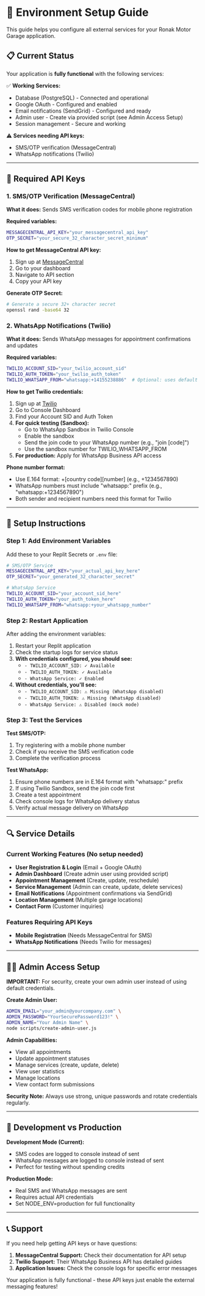 # 🔧 Environment Setup Guide

This guide helps you configure all external services for your Ronak Motor Garage application.

## 📋 Current Status

Your application is **fully functional** with the following services:

✅ **Working Services:**
- Database (PostgreSQL) - Connected and operational
- Google OAuth - Configured and enabled
- Email notifications (SendGrid) - Configured and ready
- Admin user - Create via provided script (see Admin Access Setup)
- Session management - Secure and working

⚠️ **Services needing API keys:**
- SMS/OTP verification (MessageCentral)
- WhatsApp notifications (Twilio)

---

## 🔑 Required API Keys

### 1. SMS/OTP Verification (MessageCentral)

**What it does:** Sends SMS verification codes for mobile phone registration

**Required variables:**
```bash
MESSAGECENTRAL_API_KEY="your_messagecentral_api_key"
OTP_SECRET="your_secure_32_character_secret_minimum"
```

**How to get MessageCentral API key:**
1. Sign up at [MessageCentral](https://cpaas.messagecentral.com/)
2. Go to your dashboard
3. Navigate to API section
4. Copy your API key

**Generate OTP Secret:**
```bash
# Generate a secure 32+ character secret
openssl rand -base64 32
```

### 2. WhatsApp Notifications (Twilio)

**What it does:** Sends WhatsApp messages for appointment confirmations and updates

**Required variables:**
```bash
TWILIO_ACCOUNT_SID="your_twilio_account_sid"
TWILIO_AUTH_TOKEN="your_twilio_auth_token"
TWILIO_WHATSAPP_FROM="whatsapp:+14155238886"  # Optional: uses default if not set
```

**How to get Twilio credentials:**
1. Sign up at [Twilio](https://www.twilio.com/)
2. Go to Console Dashboard
3. Find your Account SID and Auth Token
4. **For quick testing (Sandbox):**
   - Go to WhatsApp Sandbox in Twilio Console
   - Enable the sandbox
   - Send the join code to your WhatsApp number (e.g., "join [code]")
   - Use the sandbox number for TWILIO_WHATSAPP_FROM
5. **For production:** Apply for WhatsApp Business API access

**Phone number format:** 
- Use E.164 format: +[country code][number] (e.g., +1234567890)
- WhatsApp numbers must include "whatsapp:" prefix (e.g., "whatsapp:+1234567890")
- Both sender and recipient numbers need this format for Twilio

---

## 🚀 Setup Instructions

### Step 1: Add Environment Variables

Add these to your Replit Secrets or `.env` file:

```bash
# SMS/OTP Service
MESSAGECENTRAL_API_KEY="your_actual_api_key_here"
OTP_SECRET="your_generated_32_character_secret"

# WhatsApp Service  
TWILIO_ACCOUNT_SID="your_account_sid_here"
TWILIO_AUTH_TOKEN="your_auth_token_here"
TWILIO_WHATSAPP_FROM="whatsapp:+your_whatsapp_number"
```

### Step 2: Restart Application

After adding the environment variables:
1. Restart your Replit application
2. Check the startup logs for service status
3. **With credentials configured, you should see:**
   - `- TWILIO_ACCOUNT_SID: ✓ Available`
   - `- TWILIO_AUTH_TOKEN: ✓ Available`
   - `- WhatsApp Service: ✓ Enabled`
4. **Without credentials, you'll see:**
   - `- TWILIO_ACCOUNT_SID: ⚠ Missing (WhatsApp disabled)`
   - `- TWILIO_AUTH_TOKEN: ⚠ Missing (WhatsApp disabled)`
   - `- WhatsApp Service: ⚠ Disabled (mock mode)`

### Step 3: Test the Services

**Test SMS/OTP:**
1. Try registering with a mobile phone number
2. Check if you receive the SMS verification code
3. Complete the verification process

**Test WhatsApp:**
1. Ensure phone numbers are in E.164 format with "whatsapp:" prefix
2. If using Twilio Sandbox, send the join code first
3. Create a test appointment
4. Check console logs for WhatsApp delivery status
5. Verify actual message delivery on WhatsApp

---

## 🔍 Service Details

### Current Working Features (No setup needed)

- **User Registration & Login** (Email + Google OAuth)
- **Admin Dashboard** (Create admin user using provided script)
- **Appointment Management** (Create, update, reschedule)
- **Service Management** (Admin can create, update, delete services)
- **Email Notifications** (Appointment confirmations via SendGrid)
- **Location Management** (Multiple garage locations)
- **Contact Form** (Customer inquiries)

### Features Requiring API Keys

- **Mobile Registration** (Needs MessageCentral for SMS)
- **WhatsApp Notifications** (Needs Twilio for messages)

---

## 🏃‍♂️ Admin Access Setup

**IMPORTANT:** For security, create your own admin user instead of using default credentials.

**Create Admin User:**
```bash
ADMIN_EMAIL="your_admin@yourcompany.com" \
ADMIN_PASSWORD="YourSecurePassword123!" \
ADMIN_NAME="Your Admin Name" \
node scripts/create-admin-user.js
```

**Admin Capabilities:**
- View all appointments
- Update appointment statuses  
- Manage services (create, update, delete)
- View user statistics
- Manage locations
- View contact form submissions

**Security Note:** Always use strong, unique passwords and rotate credentials regularly.

---

## 🔧 Development vs Production

**Development Mode (Current):**
- SMS codes are logged to console instead of sent
- WhatsApp messages are logged to console instead of sent
- Perfect for testing without spending credits

**Production Mode:**
- Real SMS and WhatsApp messages are sent
- Requires actual API credentials
- Set NODE_ENV=production for full functionality

---

## 📞 Support

If you need help getting API keys or have questions:

1. **MessageCentral Support:** Check their documentation for API setup
2. **Twilio Support:** Their WhatsApp Business API has detailed guides
3. **Application Issues:** Check the console logs for specific error messages

Your application is fully functional - these API keys just enable the external messaging features!